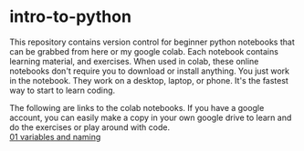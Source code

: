 # intro-to-python
This repository contains version control for beginner python notebooks that can be grabbed from here or my google colab.
Each notebook contains learning material, and exercises.
When used in colab, these online notebooks don't require you to download or install anything. You just work in the notebook. They work on a desktop, laptop, or phone. It's the fastest way to start to learn coding.

The following are links to the colab notebooks. If you have a google account, you can easily make a copy in your own google drive to learn and do the exercises or play around with code.\
[01 variables and naming](https://colab.research.google.com/drive/1PuRq4JF3cjdOhIVfYE0fbGGBbk3zf3LY?usp=sharing)

